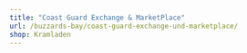 ```yaml
---
title: "Coast Guard Exchange & MarketPlace"
url: /buzzards-bay/coast-guard-exchange-und-marketplace/
shop: Kramladen
---
```

